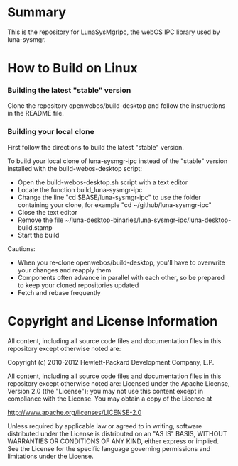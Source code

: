 Summary
=======
This is the repository for LunaSysMgrIpc, the webOS IPC library used by luna-sysmgr.

How to Build on Linux
=====================

### Building the latest "stable" version

Clone the repository openwebos/build-desktop and follow the instructions in the README file.

### Building your local clone

First follow the directions to build the latest "stable" version.

To build your local clone of luna-sysmgr-ipc instead of the "stable" version installed with the build-webos-desktop script:  
* Open the build-webos-desktop.sh script with a text editor
* Locate the function build_luna-sysmgr-ipc
* Change the line "cd $BASE/luna-sysmgr-ipc" to use the folder containing your clone, for example "cd ~/github/luna-sysmgr-ipc"
* Close the text editor
* Remove the file ~/luna-desktop-binaries/luna-sysmgr-ipc/luna-desktop-build.stamp
* Start the build

Cautions:
* When you re-clone openwebos/build-desktop, you'll have to overwrite your changes and reapply them
* Components often advance in parallel with each other, so be prepared to keep your cloned repositories updated
* Fetch and rebase frequently

# Copyright and License Information

All content, including all source code files and documentation files in this repository except otherwise noted are: 

 Copyright (c) 2010-2012 Hewlett-Packard Development Company, L.P.

All content, including all source code files and documentation files in this repository except otherwise noted are:
Licensed under the Apache License, Version 2.0 (the "License");
you may not use this content except in compliance with the License.
You may obtain a copy of the License at

http://www.apache.org/licenses/LICENSE-2.0

Unless required by applicable law or agreed to in writing, software
distributed under the License is distributed on an "AS IS" BASIS,
WITHOUT WARRANTIES OR CONDITIONS OF ANY KIND, either express or implied.
See the License for the specific language governing permissions and
limitations under the License.
